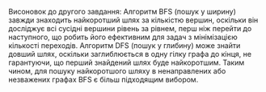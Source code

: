 Висоновок до другого завдання:
Алгоритм BFS (пошук у ширину) завжди знаходить найкоротший шлях за кількістю вершин, оскільки він досліджує всі сусідні вершини рівень за рівнем, перш ніж перейти до наступного, що робить його ефективним для задач з мінімізацією кількості переходів. 
Алгоритм DFS (пошук у глибину) може знайти довший шлях, оскільки заглиблюється в одну гілку графа до кінця, не гарантуючи, що перший знайдений шлях буде найкоротшим.
Таким чином, для пошуку найкоротшого шляху в ненаправлених або незважених графах BFS є більш підходящим вибором.
